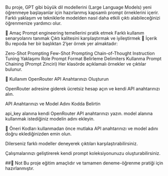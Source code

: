 Bu proje, GPT gibi büyük dil modellerini (Large Language Models) yeni öğrenmeye başlayanlar için hazırlanmış kapsamlı prompt örneklerini içerir. Farklı yaklaşım ve tekniklerle modelden nasıl daha etkili çıktı alabileceğinizi öğrenmenize yardımcı olur.

🎯 Amaç
Prompt engineering temellerini pratik etmek
Farklı kullanım senaryolarını tanımak
Çıktı kalitesini karşılaştırmak ve iyileştirmek
📂 İçerik
Bu repoda her bir başlıktan 2’şer örnek yer almaktadır:

Zero-Shot Prompting
Few-Shot Prompting
Chain-of-Thought
Instruction Tuning Yaklaşımı
Role Prompt
Format Belirleme
Delimiters Kullanma
Prompt Chaining (Prompt Zinciri)
Her klasörde açıklamalı örnekler ve çıktılar bulunur.

🚀 Kullanım
OpenRouter API Anahtarınızı Oluşturun

OpenRouter adresine giderek ücretsiz hesap açın ve kendi API anahtarınızı alın.

API Anahtarınızı ve Model Adını Kodda Belirtin

api_key alanına kendi OpenRouter API anahtarınızı yazın.
model alanına kullanmak istediğiniz modelin adını ekleyin.

🧭 Öneri
Kodları kullanmadan önce mutlaka API anahtarınızı ve model adını doğru eklediğinizden emin olun.

Dilerseniz farklı modeller deneyerek çıktıları karşılaştırabilirsiniz.

Çalışmalarınızı geliştirerek kendi prompt koleksiyonunuzu oluşturabilirsiniz.

##📌 Not Bu proje eğitim amaçlıdır ve tamamen deneme-öğrenme pratiği için hazırlanmıştır.
